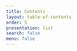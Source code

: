 ```yaml
---
title: Contents
layout: table-of-contents
order: 5
presentation: list
search: false
menu: false
---
```

